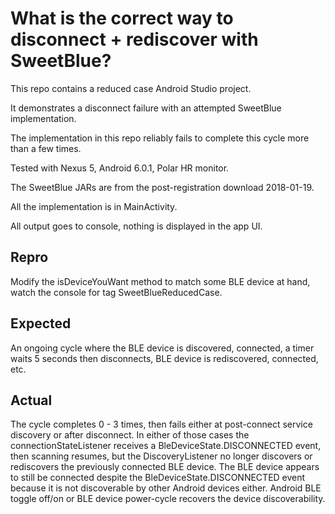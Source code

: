 # What is the correct way to disconnect + rediscover with SweetBlue?

This repo contains a reduced case Android Studio project.

It demonstrates a disconnect failure with an attempted SweetBlue implementation.

The implementation in this repo reliably fails to complete this cycle more than a few times.

Tested with Nexus 5, Android 6.0.1, Polar HR monitor.

The SweetBlue JARs are from the post-registration download 2018-01-19.

All the implementation is in MainActivity.

All output goes to console, nothing is displayed in the app UI.

## Repro
Modify the isDeviceYouWant method to match some BLE device at hand, watch the console for tag SweetBlueReducedCase.

## Expected
An ongoing cycle where the BLE device is discovered, connected, a timer waits 5 seconds then disconnects, BLE device is rediscovered, connected, etc.

## Actual
The cycle completes 0 - 3 times, then fails either at post-connect service discovery or after disconnect.  In either of those cases the connectionStateListener receives a BleDeviceState.DISCONNECTED event, then scanning resumes, but the DiscoveryListener no longer discovers or rediscovers the previously connected BLE device.  The BLE device appears to still be connected despite the BleDeviceState.DISCONNECTED event because it is not discoverable by other Android devices either.  Android BLE toggle off/on or BLE device power-cycle recovers the device discoverability.
